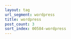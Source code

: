 ```yaml
---
layout: tag
url_segment: wordpress
title: wordpress
post_count: 3
sort_index: 00584-wordpress
---
```

